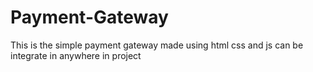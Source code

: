 # Payment-Gateway
This is the simple payment gateway made using html css and js can be integrate in anywhere in project
